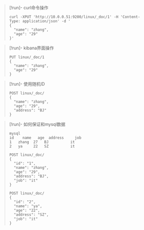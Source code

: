 
> [!run]- curl命令操作
> 
> 
> ```
> curl -XPUT 'http://10.0.0.51:9200/linux/_doc/1' -H 'Content-Type: application/json' -d '
> {
>   "name": "zhang",
>   "age": "29"
> }'
> ```

> [!run]- kibana界面操作
> 
> 
> ```
> PUT linux/_doc/1
> {
>   "name": "zhang",
>   "age": "29"
> }
> ```

> [!run]- 使用随机ID
> 
> 
> ```
> POST linux/_doc/
> {
>   "name": "zhang",
>   "age": "29",
>   "address": "BJ"
> }
> ```

> [!run]- 如何保证和mysql数据
> 
> 
> ```
> mysql
> id	name   age  address 	job
> 1	  zhang  27	  BJ	      it
> 2	  ya     22	  SZ	      it
> 
> POST linux/_doc/
> {
>   "id": "1",
>   "name": "zhang",
>   "age": "29",
>   "address": "BJ",
>   "job": "it"
> }
> 
> POST linux/_doc/
> {
>   "id": "2",
>   "name": "ya",
>   "age": "22",
>   "address": "SZ",
>   "job": "it"
> }
> ```